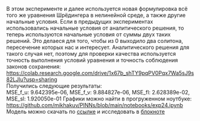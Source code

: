 В этом эксперименте и далее используется новая формулировка всё того же уравнения Шрёдингера в нелинейной среде, а также другие начальные условия. Если в предыдущих экспериментах использовались начальные условия 
от аналитического решения, то теперь используются начальные условия от суммы двух таких решений. Это делаеся для того, чтобы из 0 выходило два солитона, пересечение которых нас и интересует. Аналитического решения 
для такого случая нет, поэтому для проверки качества используется точность выполнения условий уравнения и точность соблюдения законов сохранения:  
<https://colab.research.google.com/drive/1x67b_shTY9pqPV0Pqx7Wa5sJ9s82LJlu?usp=sharing>  
Получились следующие результаты:  
MSE_f_u: 9.642395e-06, MSE_f_v: 9.884827e-06, MSE_fl: 2.628389e-02, MSE_sl: 1.920050e-01
Графики можно найти в прогруженном ноутбуке: <https://github.com/mikhakuv/PINNs/blob/main/notebooks/exp24.ipynb>  
Модель можно скачать по [ссылке](https://github.com/mikhakuv/PINNs/blob/main/models/model_24.ipynb) и исследовать в [блокноте](https://colab.research.google.com/drive/1PGeRt-huLODfLSD-_PZaeBugljdYZdaQ?usp=sharing)
